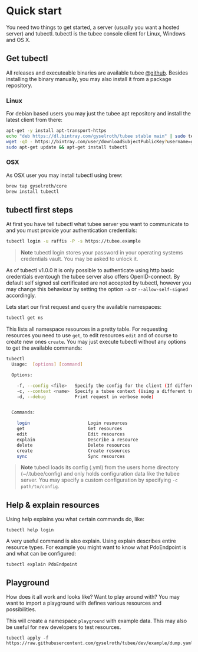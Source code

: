 # Quick start

You need two things to get started, a server (usually you want a hosted server) and tubectl. 
tubectl is the tubee console client for Linux, Windows and OS X.

## Get tubectl

All releases and executeable binaries are available tubee [@github](https://github.com/gyselroth/tubee-client-cli/releases).
Besides installing the binary manually, you may also install it from a package repository.

### Linux 

For debian based users you may just the tubee apt repository and install the latest client from there:

```sh
apt-get -y install apt-transport-https
echo "deb https://dl.bintray.com/gyselroth/tubee stable main" | sudo tee -a /etc/apt/sources.list
wget -qO - https://bintray.com/user/downloadSubjectPublicKey?username=gyselroth | sudo apt-key add -
sudo apt-get update && apt-get install tubectl
```

### OSX

As OSX user you may install tubectl using brew:

```sh
brew tap gyselroth/core
brew install tubectl
```

## tubectl first steps

At first you have tell tubectl what tubee server you want to communicate to and you must provide your authentication credentials:

```sh
tubectl login -u raffis -P -s https://tubee.example
```

>**Note** tubectl login stores your password in your operating systems credentials vault. You may be asked to unlock it.

As of tubectl v1.0.0 it is only possible to authenticate using http basic credentials eventough the tubee server also offers OpenID-connect.
By default self signed ssl certificated are not accepted by tubectl, however you may change this behaviour by setting the option `-a` or `--allow-self-signed` accordingly.

Lets start our first request and query the available namespaces:

```sh
tubectl get ns
```

This lists all namespace resources in a pretty table.
For requesting resources you need to use `get`, to edit resources `edit` and of course to create new ones `create`. You may just execute tubectl without any options to get the available commands:

```sh
tubectl
  Usage:  [options] [command]

  Options:

    -f, --config <file>   Specify the config for the client (If different than ~/.tubee/config)
    -c, --context <name>  Specify a tubee context (Using a different tubee environement)
    -d, --debug           Print request in verbose mode)


  Commands:

    login                      Login resources
    get                        Get resources
    edit                       Edit resources
    explain                    Describe a resource
    delete                     Delete resources
    create                     Create resources
    sync                       Sync resources
```

>**Note** tubecl loads its config (.yml) from the users home directory (~/.tubee/config) and only holds configuration data like the tubee server. You may specify a custom configuration by specifying `-c path/to/config`.

## Help & explain resources

Using help explains you what certain commands do, like:

```
tubectl help login
```

A very useful command is also explain. Using explain describes entire resource types.
For example you might want to know what PdoEndpoint is and what can be configured:

```
tubectl explain PdoEndpoint
```

## Playground
How does it all work and looks like? Want to play around with? You may want to import a playground with defines various resources and possibilities.

This will create a namespace `playground` with example data. This may also be useful for new developers to test resources.

```
tubectl apply -f https://raw.githubusercontent.com/gyselroth/tubee/dev/example/dump.yaml
```
